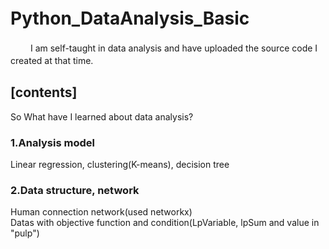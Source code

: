 # Python_DataAnalysis_Basic　　
　　
I am self-taught in data analysis and have uploaded the source code I created at that time.　　

## [contents]
So What have I learned about data analysis?

### 1.Analysis model  
 Linear regression, clustering(K-means), decision tree  
 
### 2.Data structure, network  
 Human connection network(used networkx)  
 Datas with objective function and condition(LpVariable, lpSum and value in "pulp")  
